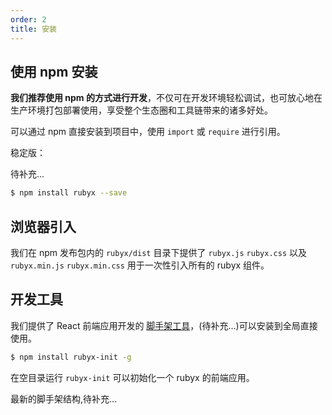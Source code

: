 ```yaml
---
order: 2
title: 安装
---
```


## 使用 npm 安装

**我们推荐使用 npm 的方式进行开发**，不仅可在开发环境轻松调试，也可放心地在生产环境打包部署使用，享受整个生态圈和工具链带来的诸多好处。

可以通过 npm 直接安装到项目中，使用 `import` 或 `require` 进行引用。

稳定版：

待补充...

```bash
$ npm install rubyx --save
```


## 浏览器引入

我们在 npm 发布包内的 `rubyx/dist` 目录下提供了 `rubyx.js` `rubyx.css` 以及 `rubyx.min.js` `rubyx.min.css` 用于一次性引入所有的 rubyx 组件。


## 开发工具

我们提供了 React 前端应用开发的 [脚手架工具]()，(待补充...)可以安装到全局直接使用。

```bash
$ npm install rubyx-init -g
```

在空目录运行 `rubyx-init` 可以初始化一个 rubyx 的前端应用。

最新的脚手架结构,待补充...
